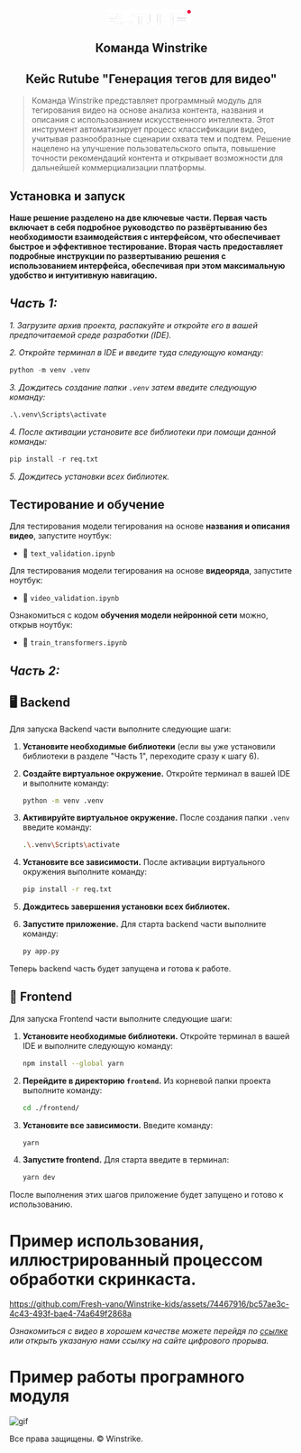 
<p align="center">
    <img src="./logo.png" alt="Логотип проекта" width="150" style="display: inline-block; vertical-align: middle; margin-right: 10px;"/>  <br/>
     <H2 align="center">Команда Winstrike</H2> 
    <H2 align="center">Кейс Rutube "Генерация тегов для видео"</H2> 
</p>

> Команда Winstrike представляет программный модуль для тегирования видео на основе анализа контента, названия и описания с использованием искусственного интеллекта. Этот инструмент автоматизирует процесс классификации видео, учитывая разнообразные сценарии охвата тем и подтем. Решение нацелено на улучшение пользовательского опыта, повышение точности рекомендаций контента и открывает возможности для дальнейшей коммерциализации платформы.


## Установка и запуск

**Наше решение разделено на две ключевые части. Первая часть включает в себя подробное руководство по развёртыванию без необходимости взаимодействия с интерфейсом, что обеспечивает быстрое и эффективное тестирование. Вторая часть предоставляет подробные инструкции по развертыванию решения с использованием интерфейса, обеспечивая при этом максимальную удобство и интуитивную навигацию.**

***Часть 1:***
----------

*1. Загрузите архив проекта, распакуйте и откройте его в вашей предпочитаемой среде разработки (IDE).* 

*2. Откройте терминал в IDE и введите туда следующую команду:* 

```python
python -m venv .venv
```
*3. Дождитесь создание папки `.venv` затем введите следующую команду:*

```python
.\.venv\Scripts\activate
```
*4. После активации установите все библиотеки при помощи данной команды:*

```python
pip install -r req.txt
```
*5. Дождитесь установки всех библиотек.*

## Тестирование и обучение

Для тестирования модели тегирования на основе **названия и описания видео**, запустите ноутбук:

- 📄 `text_validation.ipynb`

Для тестирования модели тегирования на основе **видеоряда**, запустите ноутбук:

- 🎥 `video_validation.ipynb`

Ознакомиться с кодом **обучения модели нейронной сети** можно, открыв ноутбук:

- 🧠 `train_transformers.ipynb`


***Часть 2:***
----------

## 🖥️ Backend

Для запуска Backend части выполните следующие шаги:

1. **Установите необходимые библиотеки** (если вы уже установили библиотеки в разделе "Часть 1", переходите сразу к шагу 6).

2. **Создайте виртуальное окружение.** Откройте терминал в вашей IDE и выполните команду:

    ```bash
    python -m venv .venv
    ```

3. **Активируйте виртуальное окружение.** После создания папки `.venv` введите команду:

    ```bash
    .\.venv\Scripts\activate
    ```

4. **Установите все зависимости.** После активации виртуального окружения выполните команду:

    ```bash
    pip install -r req.txt
    ```

5. **Дождитесь завершения установки всех библиотек.**

6. **Запустите приложение.** Для старта backend части выполните команду:

    ```bash
    py app.py
    ```

Теперь backend часть будет запущена и готова к работе.


## 🚀 Frontend

Для запуска Frontend части выполните следующие шаги:

1. **Установите необходимые библиотеки.** Откройте терминал в вашей IDE и выполните следующую команду:

    ```bash
    npm install --global yarn
    ```

2. **Перейдите в директорию `frontend`.** Из корневой папки проекта выполните команду:

    ```bash
    cd ./frontend/
    ```

3. **Установите все зависимости.** Введите команду:

    ```bash
    yarn
    ```

4. **Запустите frontend.** Для старта введите в терминал:

    ```bash
    yarn dev
    ```

После выполнения этих шагов приложение будет запущено и готово к использованию.


# Пример использования, иллюстрированный процессом обработки скринкаста.


https://github.com/Fresh-vano/Winstrike-kids/assets/74467916/bc57ae3c-4c43-493f-bae4-74a649f2868a


*Ознакомиться с видео в хорошем качестве можете перейдя по [ссылке](https://drive.google.com/file/d/1-_Ky1P6hfJHz-jfd6TEr2ljGDHaUzHa2/view) или открыть указаную нами ссылку на сайте цифрового прорыва.*

# Пример работы програмного модуля

![gif](https://github.com/Fresh-vano/Winstrike-kids/assets/74467916/36c37fdb-3bc5-4a41-b9c7-9a5d97ddbf63)




Все права защищены. &copy; Winstrike.
